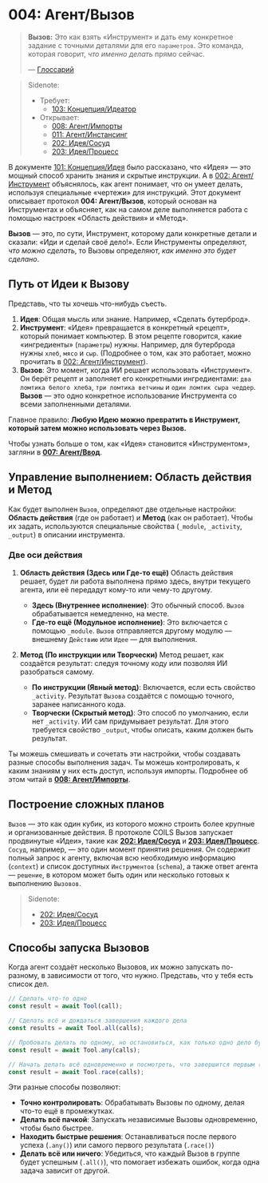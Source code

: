 # 004: Агент/Вызов

> **Вызов:** Это как взять «Инструмент» и дать ему конкретное задание с точными деталями для его `параметров`. Это команда, которая говорит, *что именно делать* прямо сейчас.
>
> — [Глоссарий](./000_glossary.md)

> Sidenote:
>
> - Требует:
>   - [103: Концепция/Идеатор](./103_concept_ideator.md)
> - Открывает:
>   - [008: Агент/Импорты](./008_agent_imports.md)
>   - [011: Агент/Инстансинг](./011_agent_instancing.md)
>   - [202: Идея/Сосуд](./202_idea_vessel.md)
>   - [203: Идея/Процесс](./203_idea_process.md)

В документе [101: Концепция/Идея](./101_concept_idea.md) было рассказано, что «Идея» — это мощный способ хранить знания и скрытые инструкции. А в [002: Агент/Инструмент](./002_agent_tool.md) объяснялось, как агент понимает, что он умеет делать, используя специальные «чертежи» для инструкций. Этот документ описывает протокол **004: Агент/Вызов**, который основан на Инструментах и объясняет, как на самом деле выполняется работа с помощью настроек «Область действия» и «Метод».

**Вызов** — это, по сути, Инструмент, которому дали конкретные детали и сказали: «Иди и сделай своё дело!». Если Инструменты определяют, *что можно сделать*, то Вызовы определяют, *как именно это будет сделано*.

## Путь от Идеи к Вызову

Представь, что ты хочешь что-нибудь съесть.

1.  **Идея**: Общая мысль или знание. Например, «Сделать бутерброд».
2.  **Инструмент**: «Идея» превращается в конкретный «рецепт», который понимает компьютер. В этом рецепте говорится, какие «ингредиенты» (`параметры`) нужны. Например, для бутерброда нужны `хлеб`, `мясо` и `сыр`. (Подробнее о том, как это работает, можно прочитать в [002: Агент/Инструмент](./002_agent_tool.md)).
3.  **Вызов**: Это момент, когда ИИ решает использовать «Инструмент». Он берёт рецепт и заполняет его конкретными ингредиентами: `два ломтика белого хлеба`, `три ломтика ветчины` и `один ломтик сыра чеддер`. **Вызов** — это одно конкретное использование Инструмента со всеми заполненными деталями.

Главное правило: **Любую Идею можно превратить в Инструмент, который затем можно использовать через Вызов.**

Чтобы узнать больше о том, как «Идея» становится «Инструментом», загляни в **[007: Агент/Ввод](./007_agent_input.md)**.

## Управление выполнением: Область действия и Метод

Как будет выполнен `Вызов`, определяют две отдельные настройки: **Область действия** (где он работает) и **Метод** (как он работает). Чтобы их задать, используются специальные свойства (`_module`, `_activity`, `_output`) в описании инструмента.

### Две оси действия

1.  **Область действия (Здесь или Где-то ещё)**
    Область действия решает, будет ли работа выполнена прямо здесь, внутри текущего агента, или её передадут кому-то или чему-то другому.
    - **Здесь (Внутреннее исполнение)**: Это обычный способ. `Вызов` обрабатывается немедленно, на месте.
    - **Где-то ещё (Модульное исполнение)**: Это включается с помощью `_module`. `Вызов` отправляется другому модулю — внешнему `Действию` или `Идее` — для выполнения.

2.  **Метод (По инструкции или Творчески)**
    Метод решает, как создаётся результат: следуя точному коду или позволяя ИИ разобраться самому.
    - **По инструкции (Явный метод)**: Включается, если есть свойство `_activity`. Результат `Вызова` создаётся с помощью точного, заранее написанного кода.
    - **Творчески (Скрытый метод)**: Это способ по умолчанию, если нет `_activity`. ИИ сам придумывает результат. Для этого требуется свойство `_output`, чтобы описать, каким должен быть результат.

Ты можешь смешивать и сочетать эти настройки, чтобы создавать разные способы выполнения задач. Ты можешь контролировать, к каким знаниям у них есть доступ, используя импорты. Подробнее об этом читай в **[008: Агент/Импорты](./008_agent_imports.md)**.

## Построение сложных планов

`Вызов` — это как один кубик, из которого можно строить более крупные и организованные действия. В протоколе COILS Вызов запускает продвинутые «Идеи», такие как **[202: Идея/Сосуд](./202_idea_vessel.md)** и **[203: Идея/Процесс](./203_idea_process.md)**. `Сосуд`, например, — это один момент принятия решения. Он содержит полный запрос к агенту, включая всю необходимую информацию (`context`) и список доступных `Инструментов` (`schema`), а также ответ агента — `решение`, в котором может быть один или несколько готовых к выполнению `Вызовов`.

> Sidenote:
>
> - [202: Идея/Сосуд](./202_idea_vessel.md)
> - [203: Идея/Процесс](./203_idea_process.md)

## Способы запуска Вызовов

Когда агент создаёт несколько Вызовов, их можно запускать по-разному, в зависимости от того, что нужно. Представь, что у тебя есть список дел.

```typescript
// Сделать что-то одно
const result = await Tool(call);

// Сделать всё и дождаться завершения каждого дела
const results = await Tool.all(calls);

// Пробовать делать по одному, но остановиться, как только одно дело будет успешно выполнено
const result = await Tool.any(calls);

// Начать делать всё одновременно и посмотреть, что завершится первым (неважно, успешно или нет)
const result = await Tool.race(calls);
```

Эти разные способы позволяют:

- **Точно контролировать**: Обрабатывать Вызовы по одному, делая что-то ещё в промежутках.
- **Делать всё пачкой**: Запускать независимые Вызовы одновременно, чтобы было быстрее.
- **Находить быстрые решения**: Останавливаться после первого успеха (`.any()`) или самого первого результата (`.race()`)
- **Делать всё или ничего**: Убедиться, что каждый Вызов в группе будет успешным (`.all()`), что помогает избежать ошибок, когда одна задача зависит от другой.
